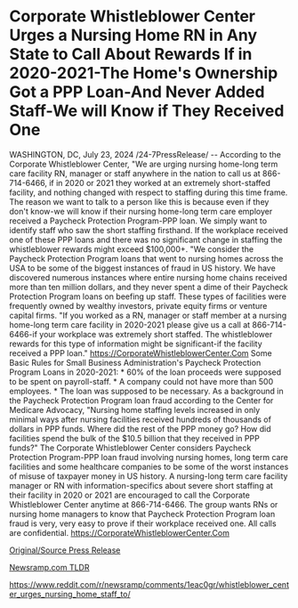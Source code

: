 # Corporate Whistleblower Center Urges a Nursing Home RN in Any State to Call About Rewards If in 2020-2021-The Home's Ownership Got a PPP Loan-And Never Added Staff-We will Know if They Received One

WASHINGTON, DC, July 23, 2024 /24-7PressRelease/ -- According to the Corporate Whistleblower Center, "We are urging nursing home-long term care facility RN, manager or staff anywhere in the nation to call us at 866-714-6466, if in 2020 or 2021 they worked at an extremely short-staffed facility, and nothing changed with respect to staffing during this time frame. The reason we want to talk to a person like this is because even if they don't know-we will know if their nursing home-long term care employer received a Paycheck Protection Program-PPP loan. We simply want to identify staff who saw the short staffing firsthand. If the workplace received one of these PPP loans and there was no significant change in staffing the whistleblower rewards might exceed $100,000+.  "We consider the Paycheck Protection Program loans that went to nursing homes across the USA to be some of the biggest instances of fraud in US history. We have discovered numerous instances where entire nursing home chains received more than ten million dollars, and they never spent a dime of their Paycheck Protection Program loans on beefing up staff. These types of facilities were frequently owned by wealthy investors, private equity firms or venture capital firms.   "If you worked as a RN, manager or staff member at a nursing home-long term care facility in 2020-2021 please give us a call at 866-714-6466-if your workplace was extremely short staffed. The whistleblower rewards for this type of information might be significant-if the facility received a PPP loan." https://CorporateWhistleblowerCenter.Com  Some Basic Rules for Small Business Administration's Paycheck Protection Program Loans in 2020-2021:  * 60% of the loan proceeds were supposed to be spent on payroll-staff.  * A company could not have more than 500 employees.  * The loan was supposed to be necessary.  As a background in the Paycheck Protection Program loan fraud according to the Center for Medicare Advocacy, "Nursing home staffing levels increased in only minimal ways after nursing facilities received hundreds of thousands of dollars in PPP funds. Where did the rest of the PPP money go? How did facilities spend the bulk of the $10.5 billion that they received in PPP funds?"  The Corporate Whistleblower Center considers Paycheck Protection Program-PPP loan fraud involving nursing homes, long term care facilities and some healthcare companies to be some of the worst instances of misuse of taxpayer money in US history.  A nursing-long term care facility manager or RN with information-specifics about severe short staffing at their facility in 2020 or 2021 are encouraged to call the Corporate Whistleblower Center anytime at 866-714-6466. The group wants RNs or nursing home managers to know that Paycheck Protection Program loan fraud is very, very easy to prove if their workplace received one. All calls are confidential. https://CorporateWhistleblowerCenter.Com 

[Original/Source Press Release](https://www.24-7pressrelease.com/press-release/512765/corporate-whistleblower-center-urges-a-nursing-home-rn-in-any-state-to-call-about-rewards-if-in-2020-2021-the-homes-ownership-got-a-ppp-loan-and-never-added-staff-we-will-know-if-they-received-one)
                    

[Newsramp.com TLDR](None) 

https://www.reddit.com/r/newsramp/comments/1eac0gr/whistleblower_center_urges_nursing_home_staff_to/